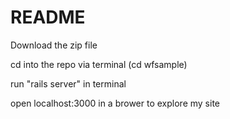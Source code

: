 # README

Download the zip file

cd into the repo via terminal (cd wfsample)

run "rails server" in terminal

open localhost:3000 in a brower to explore my site
